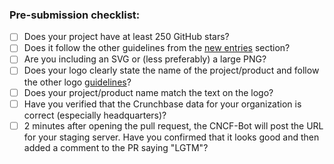 ### Pre-submission checklist:

* [ ] Does your project have at least 250 GitHub stars?
* [ ] Does it follow the other guidelines from the [new entries](https://github.com/cncf/landscape#new-entries) section?
* [ ] Are you including an SVG or (less preferably) a large PNG?
* [ ] Does your logo clearly state the name of the project/product and follow the other logo [guidelines](https://github.com/cncf/landscape#logos)?
* [ ] Does your project/product name match the text on the logo?
* [ ] Have you verified that the Crunchbase data for your organization is correct (especially headquarters)?
* [ ] 2 minutes after opening the pull request, the CNCF-Bot will post the URL for your staging server. Have you confirmed that it looks good and then added a comment to the PR saying "LGTM"?
